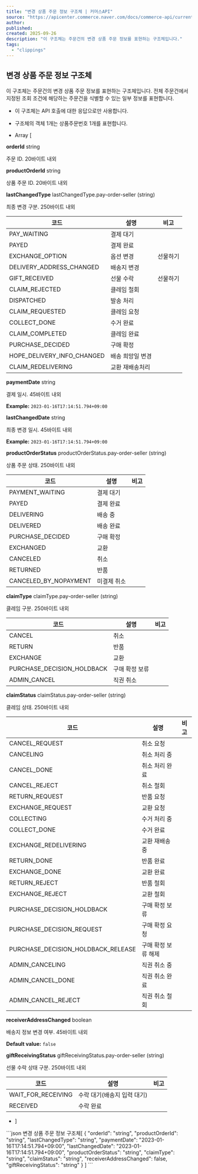```yaml
---
title: "변경 상품 주문 정보 구조체 | 커머스API"
source: "https://apicenter.commerce.naver.com/docs/commerce-api/current/schemas/%EB%B3%80%EA%B2%BD-%EC%83%81%ED%92%88-%EC%A3%BC%EB%AC%B8-%EC%A0%95%EB%B3%B4-%EA%B5%AC%EC%A1%B0%EC%B2%B4"
author:
published:
created: 2025-09-26
description: "이 구조체는 주문건의 변경 상품 주문 정보를 표현하는 구조체입니다."
tags:
  - "clippings"
---
```

## 변경 상품 주문 정보 구조체

이 구조체는 주문건의 변경 상품 주문 정보를 표현하는 구조체입니다. 전체 주문건에서 지정된 조회 조건에 해당하는 주문건을 식별할 수 있는 일부 정보를 표현합니다.

- 이 구조체는 API 호출에 대한 응답으로만 사용합니다.
- 구조체의 객체 1개는 상품주문번호 1개를 표현합니다.

- Array \[

**orderId** string

주문 ID. 20바이트 내외

**productOrderId** string

상품 주문 ID. 20바이트 내외

**lastChangedType** lastChangedType.pay-order-seller (string)

최종 변경 구분. 250바이트 내외

| 코드 | 설명 | 비고 |
| --- | --- | --- |
| PAY\_WAITING | 결제 대기 |  |
| PAYED | 결제 완료 |  |
| EXCHANGE\_OPTION | 옵션 변경 | 선물하기 |
| DELIVERY\_ADDRESS\_CHANGED | 배송지 변경 |  |
| GIFT\_RECEIVED | 선물 수락 | 선물하기 |
| CLAIM\_REJECTED | 클레임 철회 |  |
| DISPATCHED | 발송 처리 |  |
| CLAIM\_REQUESTED | 클레임 요청 |  |
| COLLECT\_DONE | 수거 완료 |  |
| CLAIM\_COMPLETED | 클레임 완료 |  |
| PURCHASE\_DECIDED | 구매 확정 |  |
| HOPE\_DELIVERY\_INFO\_CHANGED | 배송 희망일 변경 |  |
| CLAIM\_REDELIVERING | 교환 재배송처리 |  |

**paymentDate** string<date-time>

결제 일시. 45바이트 내외

**Example:** `2023-01-16T17:14:51.794+09:00`

**lastChangedDate** string<date-time>

최종 변경 일시. 45바이트 내외

**Example:** `2023-01-16T17:14:51.794+09:00`

**productOrderStatus** productOrderStatus.pay-order-seller (string)

상품 주문 상태. 250바이트 내외

| 코드 | 설명 | 비고 |
| --- | --- | --- |
| PAYMENT\_WAITING | 결제 대기 |  |
| PAYED | 결제 완료 |  |
| DELIVERING | 배송 중 |  |
| DELIVERED | 배송 완료 |  |
| PURCHASE\_DECIDED | 구매 확정 |  |
| EXCHANGED | 교환 |  |
| CANCELED | 취소 |  |
| RETURNED | 반품 |  |
| CANCELED\_BY\_NOPAYMENT | 미결제 취소 |  |

**claimType** claimType.pay-order-seller (string)

클레임 구분. 250바이트 내외

| 코드 | 설명 | 비고 |
| --- | --- | --- |
| CANCEL | 취소 |  |
| RETURN | 반품 |  |
| EXCHANGE | 교환 |  |
| PURCHASE\_DECISION\_HOLDBACK | 구매 확정 보류 |  |
| ADMIN\_CANCEL | 직권 취소 |  |

**claimStatus** claimStatus.pay-order-seller (string)

클레임 상태. 250바이트 내외

| 코드 | 설명 | 비고 |
| --- | --- | --- |
| CANCEL\_REQUEST | 취소 요청 |  |
| CANCELING | 취소 처리 중 |  |
| CANCEL\_DONE | 취소 처리 완료 |  |
| CANCEL\_REJECT | 취소 철회 |  |
| RETURN\_REQUEST | 반품 요청 |  |
| EXCHANGE\_REQUEST | 교환 요청 |  |
| COLLECTING | 수거 처리 중 |  |
| COLLECT\_DONE | 수거 완료 |  |
| EXCHANGE\_REDELIVERING | 교환 재배송 중 |  |
| RETURN\_DONE | 반품 완료 |  |
| EXCHANGE\_DONE | 교환 완료 |  |
| RETURN\_REJECT | 반품 철회 |  |
| EXCHANGE\_REJECT | 교환 철회 |  |
| PURCHASE\_DECISION\_HOLDBACK | 구매 확정 보류 |  |
| PURCHASE\_DECISION\_REQUEST | 구매 확정 요청 |  |
| PURCHASE\_DECISION\_HOLDBACK\_RELEASE | 구매 확정 보류 해제 |  |
| ADMIN\_CANCELING | 직권 취소 중 |  |
| ADMIN\_CANCEL\_DONE | 직권 취소 완료 |  |
| ADMIN\_CANCEL\_REJECT | 직권 취소 철회 |  |

**receiverAddressChanged** boolean

배송지 정보 변경 여부. 45바이트 내외

**Default value:** `false`

**giftReceivingStatus** giftReceivingStatus.pay-order-seller (string)

선물 수락 상태 구분. 250바이트 내외

| 코드 | 설명 | 비고 |
| --- | --- | --- |
| WAIT\_FOR\_RECEIVING | 수락 대기(배송지 입력 대기) |  |
| RECEIVED | 수락 완료 |  |

- \]

\`\`\`json
변경 상품 주문 정보 구조체[
  {
    "orderId": "string",
    "productOrderId": "string",
    "lastChangedType": "string",
    "paymentDate": "2023-01-16T17:14:51.794+09:00",
    "lastChangedDate": "2023-01-16T17:14:51.794+09:00",
    "productOrderStatus": "string",
    "claimType": "string",
    "claimStatus": "string",
    "receiverAddressChanged": false,
    "giftReceivingStatus": "string"
  }
]
\`\`\`
